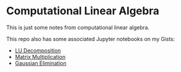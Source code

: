 # Computational Linear Algebra

This is just some notes from computational linear algebra. 

This repo also has some associated Jupyter notebooks on my Gists:

- [LU Decomposition](https://gist.github.com/GSmithApps/0d01edfe19f17a4391d77fe12e04a2d1 )
- [Matrix Multiplication](https://gist.github.com/GSmithApps/27eb10d72d9e855239d77feab9cd0586)
- [Gaussian Elimination](https://gist.github.com/GSmithApps/904bb98f6a5270249eeda3aa6a339a5d)
